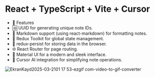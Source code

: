 # React + TypeScript + Vite + Cursor


- 🚀 Features
- 🆔 UUID for generating unique note IDs.
- 📝 Markdown support (using react-markdown) for formatting notes.
- 🔄 Redux Toolkit for global state management.
- 💾 redux-persist for storing data in the browser.
- 🌐 React Router for page routing.
- 🎨 Material UI for a modern and sleek interface.
- 🤖 Cursor AI integration for simplifying note operations.



![EkranKayd2025-03-2101 17 53-ezgif com-video-to-gif-converter](https://github.com/user-attachments/assets/65bb0a61-f1fb-4404-acd7-d4c8234ab759)
